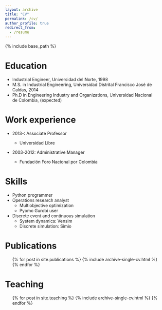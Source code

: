 ```yaml
---
layout: archive
title: "CV"
permalink: /cv/
author_profile: true
redirect_from:
  - /resume
---
```


{% include base_path %}

Education
======
* Industrial Engineer, Universidad del Norte, 1998
* M.S. in Industrial Engineering, Universidad Distrital Francisco José de Caldas, 2014
* Ph.D in Engineering Industry and Organizations, Universidad Nacional de Colombia, (expected)

Work experience
======
* 2013-: Associate Professor
  * Universidad Libre

* 2003-2012: Administrative Manager
  * Fundación Foro Nacional por Colombia
  
Skills
======
* Python programmer
* Operations research analyst
  * Multiobjective optimization
  * Pyomo Gurobi user
* Discrete event and continuous simulation
  * System dynamics: Vensim
  * Discrete simulation: Simio

Publications
======
  <ul>{% for post in site.publications %}
    {% include archive-single-cv.html %}
  {% endfor %}</ul>
  
<!-- Talks
[//]: ## ======
[//]: ##  <ul>{% for post in site.talks %}
[//]: ##    {% include archive-single-talk-cv.html %}
[//]: ##  {% endfor %}</ul> 
-->
  
Teaching
======
  <ul>{% for post in site.teaching %}
    {% include archive-single-cv.html %}
  {% endfor %}</ul>
  
<!--  Service and leadership
# ======
# * Currently signed in to 43 different slack teams
-->
